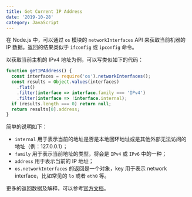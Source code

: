 ```yaml
---
title: Get Current IP Address
date: '2019-10-28'
category: JavaScript
---
```


在 Node.js 中，可以通过 `os` 模块的 `networkInterfaces` API 来获取当前机器的 IP 数据。返回的结果类似于 `ifconfig` 或 `ipconfig` 命令。

以获取当前主机的 IPv4 地址为例，可以写类似如下的代码：

```javascript
function getIPAddress() {
  const interfaces = require('os').networkInterfaces();
  const results = Object.values(interfaces)
    .flat()
    .filter(interface => interface.family === 'IPv4')
    .filter(interface => !interface.internal);
  if (results.length === 0) return null;
  return results[0].address;
}
```

简单的说明如下：

+ `internal` 用于表示当前的地址是否是本地回环地址或是其他外部无法访问的地址（例：127.0.0.1）；
+ `family` 用于表示当前地址的类型，将会是 `IPv4` 或 `IPv6` 中的一种；
+ `address` 用于表示当前的 IP 地址；
+ `os.networkInterfaces` 的返回是一个对象，key 用于表示 network interface，比如常见的 `lo` 或者 `eth0` 等。

更多的返回数据及解释，可以参考[官方文档](https://nodejs.org/api/os.html#os_os_networkinterfaces)。
